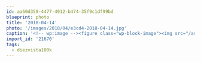 ```yaml
---
id: aa60d359-4477-4912-b474-35f9c1df99bd
blueprint: photo
title: '2018-04-14'
photo: '/images/2018/04/e3cd4-2018-04-14.jpg'
caption: '<!-- wp:image --><figure class="wp-block-image"><img src="/assets/images/2018/04/e3cd4-2018-04-14.jpg" /></figure><!-- /wp:image --><!-- wp:paragraph --><p>Almost go time! Follow along on my stories for updates. #diezvista100k</p><!-- /wp:paragraph -->'
import_id: '21670'
tags:
  - diezvista100k
---
```

